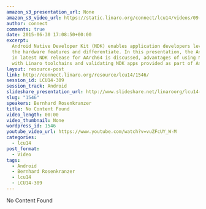 ```yaml
---
amazon_s3_presentation_url: None
amazon_s3_video_url: https://static.linaro.org/connect/lcu14/videos/09-17-Wednesday/LCU14-309-%20Introducing%20Android%20NDK%20for%2064bit%20ARMv8%20SOCs.mp4
author: connect
comments: true
date: 2015-06-30 17:08:50+00:00
excerpt:
  Android Native Developer Kit (NDK) enables application developers leverage
  the hardware features and differentiate. In this presentation, the Android NDK changes
  in latest NDK release for AArch64 is discussed, advantages of using NDK compiled
  with Linaro toolchains and validating NDK apps provided as part of Android is discussed.
layout: resource-post
link: http://connect.linaro.org/resource/lcu14/1546/
session_id: LCU14-309
session_track: Android
slideshare_presentation_url: http://www.slideshare.net/linaroorg/lcu14-309-introducing-android-ndk-for-64bit-ar-mv8-socs
slug: "1546"
speakers: Bernhard Rosenkranzer
title: No Content Found
video_length: 00:00
video_thumbnail: None
wordpress_id: 1546
youtube_video_url: https://www.youtube.com/watch?v=vuZFcUY_W-M
categories:
  - lcu14
post_format:
  - Video
tags:
  - Android
  - Bernhard Rosenkranzer
  - lcu14
  - LCU14-309
---
```


No Content Found
